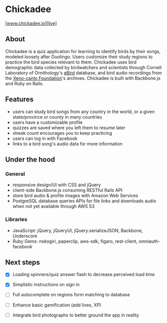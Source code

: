 # Chickadee

[www.chickadee.io][live]

[live]: http://www.chickadee.io

## About
Chickadee is a quiz application for learning to identify birds by their songs, modeled loosely after Duolingo. Users customize their study regions to practice the bird species relevant to them. Chickadee uses bird demographic data collected by birdwatchers and scientists through Cornell Laboratory of Ornithology's [eBird][ebird] database, and bird audio recordings from the [Xeno-canto Foundation][xeno-canto]'s archives. Chickadee is built with Backbone.js and Ruby on Rails.

[ebird]: http://www.ebird.org
[xeno-canto]: http://www.xeno-canto.org

## Features
- users can study bird songs from any country in the world, or a given state/province or county in many countries
- users have a customizable profile
- quizzes are saved where you left them to resume later
- streak count encourages you to keep practicing
- users can log in with Facebook
- links to a bird song's audio data for more information

## Under the hood
  
### General
- responsive design/UI with CSS and jQuery
- client-side Backbone.js consuming RESTful Rails API
- store bird audio & profile images with Amazon Web Services
- PostgreSQL database queries APIs for file links and downloads audio when not yet available through AWS S3
  
### Libraries
- JavaScript: jQuery, jQueryUI, jQuery.serializeJSON, Backbone, Underscore
- Ruby Gems: nokogiri, paperclip, aws-sdk, figaro, rest-client, omniauth-facebook

## Next steps
- [X] Loading spinners/quiz answer flash to decrease perceived load time
- [X] Simplistic instructions on sign in
- [ ] Full autocomplete on regions form matching to database
- [ ] Enhance basic gamification (add lives, XP)
- [ ] Integrate bird photographs to better ground the app in reality

